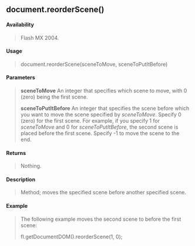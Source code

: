 ## document.reorderScene()

#### Availability

> Flash MX 2004.

#### Usage

> document.reorderScene(sceneToMove, sceneToPutItBefore)

#### Parameters

> **sceneToMove** An integer that specifies which scene to move, with 0 (zero) being the first scene.
>
> **sceneToPutItBefore** An integer that specifies the scene before which you want to move the scene specified by *sceneToMove*. Specify 0 (zero) for the first scene. For example, if you specify 1 for *sceneToMove* and 0 for *sceneToPutItBefore*, the second scene is placed before the first scene. Specify -1 to move the scene to the end.

#### Returns

> Nothing.

#### Description

> Method; moves the specified scene before another specified scene.

#### Example

> The following example moves the second scene to before the first scene:
>
> fl.getDocumentDOM().reorderScene(1, 0);
